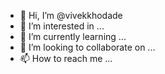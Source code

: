 - 👋 Hi, I’m @vivekkhodade
- 👀 I’m interested in ...
- 🌱 I’m currently learning ...
- 💞️ I’m looking to collaborate on ...
- 📫 How to reach me ...

<!---
vivekkhodade/vivekkhodade is a ✨ special ✨ repository because its `README.md` (this file) appears on your GitHub profile.
You can click the Preview link to take a look at your changes.
--->
